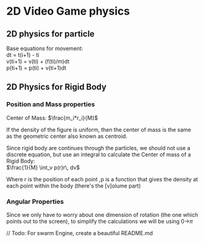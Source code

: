 # 2D Video Game physics

## 2D physics for particle

Base equations for movement:  
dt = t(i+1) - ti  
v(ti+1) = v(ti)  + (f(ti)/m)dt  
p(ti+1) = p(ti) + v(ti+1)dt

## 2D Physics for Rigid Body


### Position and Mass properties

Center of Mass: 
$\frac{m_i*r_i}{M}$  

If the density of the figure is uniform, 
then the center of mass is the same as the
geometric center also known as centroid.

Since rigid body are continues through the particles, we should not
use a discrete equation, but use an integral to calculate the Center of mass 
of a Rigid Body:  
$\frac{1}{M} \int_v p(r)r\, dv$  

Where r is the position of each point ,p is a function that gives the density
at each point within the body (there's the [v]olume part)

### Angular Properties

Since we only have to worry about one dimension of rotation 
(the one which points out to the screen), to simplify the calculations
we will be using 0->$\pi$

// Todo: For swarm Engine, create a beautiful README.md